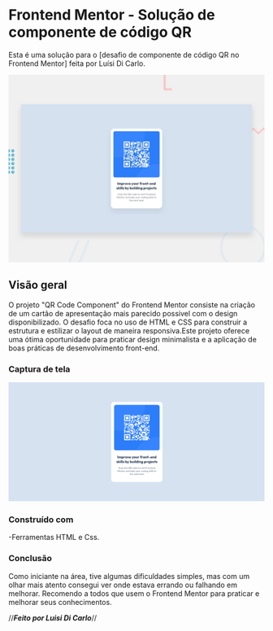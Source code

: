 # Frontend Mentor - Solução de componente de código QR

Esta é uma solução para o [desafio de componente de código QR no Frontend Mentor] feita por Luísi Di Carlo.

![Design preview for the QR code component coding challenge](./preview.jpg)

## Visão geral
O projeto "QR Code Component" do Frontend Mentor consiste na criação de um cartão de apresentação mais parecido possivel com o design disponibilizado. O desafio foca no uso de HTML e CSS para construir a estrutura e estilizar o layout de maneira responsiva.Este projeto oferece uma ótima oportunidade para praticar design minimalista e a aplicação de boas práticas de desenvolvimento front-end.

### Captura de tela

![Capitura de tela](./meuprojeto.png)

### Construído com

-Ferramentas HTML e Css.

### Conclusão 
Como iniciante na área, tive algumas dificuldades simples, mas com um olhar mais atento consegui ver onde estava errando ou falhando em melhorar. Recomendo a todos que usem o Frontend Mentor para praticar e melhorar seus conhecimentos.

//***Feito por Luisi Di Carlo***//